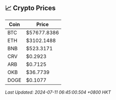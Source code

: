 ## 📈 Crypto Prices

| Coin | Price |
| ---- | ----- |
| BTC | $57677.8386 |
| ETH | $3102.1488 |
| BNB | $523.3171 |
| CRV | $0.2923 |
| ARB | $0.7125 |
| OKB | $36.7739 |
| DOGE | $0.1077 |

_Last Updated: 2024-07-11 06:45:00.504 +0800 HKT_